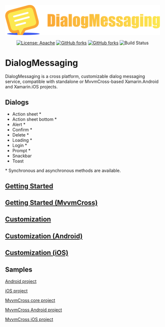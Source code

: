 ![logo](https://github.com/lewisbennett/dialog-messaging/blob/master/Assets/Logo.png?raw=true)

<div align="center">

[![License: Apache](https://img.shields.io/badge/License-Apache-blue.svg)](https://opensource.org/licenses/Apache-2.0)
[![GitHub forks](https://img.shields.io/nuget/dt/DialogMessaging.svg)](https://www.nuget.org/packages/DialogMessaging/)
[![GitHub forks](https://img.shields.io/nuget/dt/DialogMessaging.MvvmCross.svg)](https://www.nuget.org/packages/DialogMessaging.MvvmCross/)
![Build Status](https://dev.azure.com/mangoproducts/DialogMessaging/_apis/build/status/lewisbennett.dialog-messaging?branchName=develop)
  
</div>

# DialogMessaging

DialogMessaging is a cross platform, customizable dialog messaging service, compatible with standalone or MvvmCross-based Xamarin.Android and Xamarin.iOS projects.

## Dialogs

- Action sheet *
- Action sheet bottom *
- Alert *
- Confirm *
- Delete *
- Loading *
- Login *
- Prompt *
- Snackbar
- Toast

\* Synchronous and asynchronous methods are available.

## [Getting Started](https://github.com/lewisbennett/dialog-messaging/tree/master/src/DialogMessaging)

## [Getting Started (MvvmCross)](https://github.com/lewisbennett/dialog-messaging/tree/master/src/DialogMessaging.MvvmCross)

## [Customization](https://github.com/lewisbennett/dialog-messaging/tree/master/src/DialogMessaging.Core/Platforms/Shared/CUSTOMIZATION.md)

## [Customization (Android)](https://github.com/lewisbennett/dialog-messaging/tree/master/src/DialogMessaging.Core/Platforms/Droid/CUSTOMIZATION.md)

## [Customization (iOS)](https://github.com/lewisbennett/dialog-messaging/tree/master/src/DialogMessaging.Core/Platforms/iOS/CUSTOMIZATION.md)

## Samples

[Android project](https://github.com/lewisbennett/dialog-messaging/tree/master/samples/Sample.Droid)

[iOS project](https://github.com/lewisbennett/dialog-messaging/tree/master/samples/Sample.iOS)

[MvvmCross core project](https://github.com/lewisbennett/dialog-messaging/tree/master/samples/Sample.MvvmCross.Core)

[MvvmCross Android project](https://github.com/lewisbennett/dialog-messaging/tree/master/samples/Sample.MvvmCross.Droid)

[MvvmCross iOS project](https://github.com/lewisbennett/dialog-messaging/tree/master/samples/Sample.MvvmCross.iOS)

